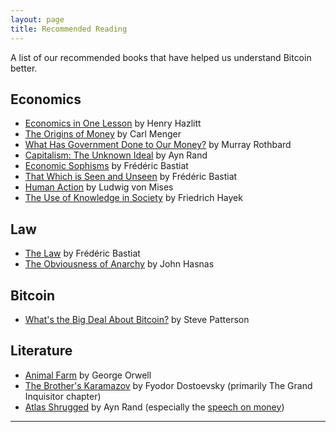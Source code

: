 ```yaml
---
layout: page
title: Recommended Reading
---
```


A list of our recommended books that have helped us understand Bitcoin better.

## Economics

- [Economics in One Lesson](https://amzn.to/2TZaLX0) by Henry Hazlitt
- [The Origins of Money](https://amzn.to/2NXoObC) by Carl Menger
- [What Has Government Done to Our Money?](https://amzn.to/37yKqTO) by Murray Rothbard
- [Capitalism: The Unknown Ideal](https://amzn.to/30VF02k) by Ayn Rand
- [Economic Sophisms](https://amzn.to/37s7LGF) by Frédéric Bastiat
- [That Which is Seen and Unseen](https://amzn.to/37s7LGF) by Frédéric Bastiat
- [Human Action](https://amzn.to/2voWSar) by Ludwig von Mises
- [The Use of Knowledge in Society](https://amzn.to/2TTNlSV) by Friedrich Hayek

## Law

- [The Law](https://amzn.to/2NZ9YBD) by Frédéric Bastiat
- [The Obviousness of Anarchy](https://ia803108.us.archive.org/6/items/ObviousnessOfAnarchyJohnHasnas22/Obviousness%20of%20Anarchy%20John%20Hasnas-22.pdf) by John Hasnas

## Bitcoin

- [What's the Big Deal About Bitcoin?](https://amzn.to/37obDs2) by Steve Patterson

## Literature

- [Animal Farm](https://amzn.to/3aI3u3Q) by George Orwell
- [The Brother's Karamazov](https://amzn.to/3aJcG84) by Fyodor Dostoevsky (primarily The Grand Inquisitor chapter)
- [Atlas Shrugged](https://amzn.to/2RSIL4u) by Ayn Rand (especially the [speech on money](https://www.capitalismmagazine.com/2002/08/franciscos-money-speech/))


---
